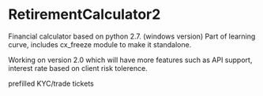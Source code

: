 # RetirementCalculator2
Financial calculator  based on python 2.7. (windows version)
Part of learning curve, includes cx_freeze  module to make it standalone.

Working on version 2.0 which will have more features such as API support,   interest rate based on client risk tolerence.

prefilled KYC/trade tickets

